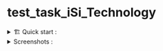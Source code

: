 # test_task_iSi_Technology
<details><summary>🏗 Quick start :</summary>


```commandline
pip install -r requirements.txt
python chat/manage.py runserver
```
Username: admin<br>
Password: admin<br>
Username: test1<br>
Password: test1test1<br>
Username: test2<br>
Password: test2test2<br>

</details>


<details><summary> Screenshots :</summary>


![Image alt](https://github.com/Lioniys/test_task_iSi_Technology/raw/main/screen/1.png)
![Image alt](https://github.com/Lioniys/test_task_iSi_Technology/raw/main/screen/2.png)
![Image alt](https://github.com/Lioniys/test_task_iSi_Technology/raw/main/screen/3.png)
![Image alt](https://github.com/Lioniys/test_task_iSi_Technology/raw/main/screen/4.png)
![Image alt](https://github.com/Lioniys/test_task_iSi_Technology/raw/main/screen/5.png)
![Image alt](https://github.com/Lioniys/test_task_iSi_Technology/raw/main/screen/7.png)
![Image alt](https://github.com/Lioniys/test_task_iSi_Technology/raw/main/screen/6.png)


</details>

